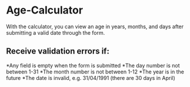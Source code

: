 # Age-Calculator

With the calculator, you can view an age in years, months, and days after submitting a valid date through the form.  
## Receive validation errors if:
*Any field is empty when the form is submitted
*The day number is not between 1-31
*The month number is not between 1-12
*The year is in the future
*The date is invalid, e.g. 31/04/1991 (there are 30 days in April)
